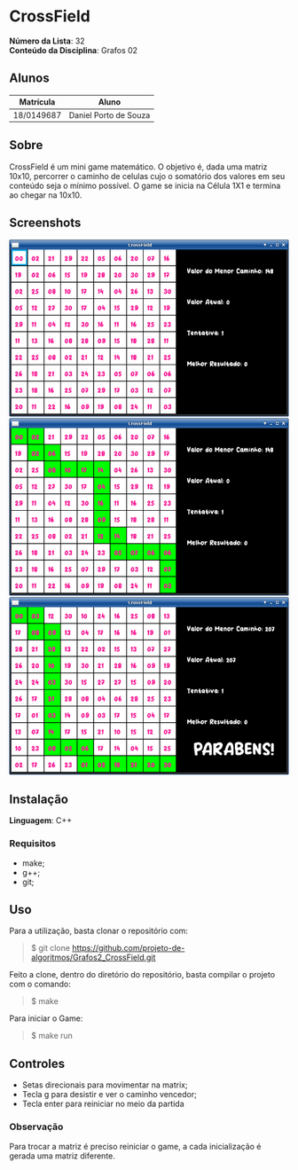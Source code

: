 # CrossField

**Número da Lista**: 32<br>
**Conteúdo da Disciplina**: Grafos 02<br>

## Alunos
|Matrícula | Aluno |
| -- | -- |
| 18/0149687 |  Daniel Porto de Souza |

## Sobre 
 CrossField é um mini game matemático. O objetivo é, dada uma matriz 10x10, percorrer o caminho de celulas cujo o somatório dos valores em seu conteúdo seja o mínimo possível. O game se inicia na Célula 1X1 e termina ao chegar na 10x10.

## Screenshots
![Tela inicial](assets/screenshots/cf01.png)
![Tela de desistância](assets/screenshots/cf02.png)
![Tela de Vitória](assets/screenshots/cf03.png)
## Instalação 
**Linguagem**: C++<br>

### Requisitos
 - make;
 - g++;
 - git;

## Uso 
Para a utilização, basta clonar o repositório com:
> $ git clone https://github.com/projeto-de-algoritmos/Grafos2_CrossField.git

Feito a clone, dentro do diretório do repositório, basta compilar o projeto com o comando:

> $ make

Para iniciar o Game:

> $ make run
## Controles
- Setas direcionais para movimentar na matrix;
- Tecla g para desistir e ver o caminho vencedor;
- Tecla enter para reiniciar no meio da partida

### Observação
Para trocar a matriz é preciso reiniciar o game, a cada inicialização é gerada uma matriz diferente.
